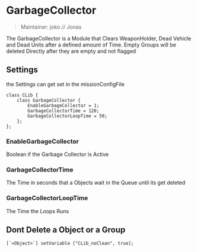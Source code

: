 # GarbageCollector

> Maintainer: joko // Jonas

The GarbageCollector is a Module that Clears WeaponHolder, Dead Vehicle and Dead Units after a defined amount of Time.
Empty Groups will be deleted Directly after they are empty and not flagged


## Settings
the Settings can get set in the missionConfigFile
```sqf
class CLib {
    class GarbageCollector {
        EnableGarbageCollector = 1;
        GarbageCollectorTime = 120;
        GarbageCollectorLoopTime = 50;
    };
};
```

### EnableGarbageCollector
Boolean if the Garbage Collector is Active

### GarbageCollectorTime
The Time in seconds that a Objects wait in the Queue until its get deleted

### GarbageCollectorLoopTime
The Time the Loops Runs

## Dont Delete a Object or a Group
```sqf
[`<Object>`] setVariable ["CLib_noClean", true];
```
[`<Object>`]: https://community.bistudio.com/wiki/Object
